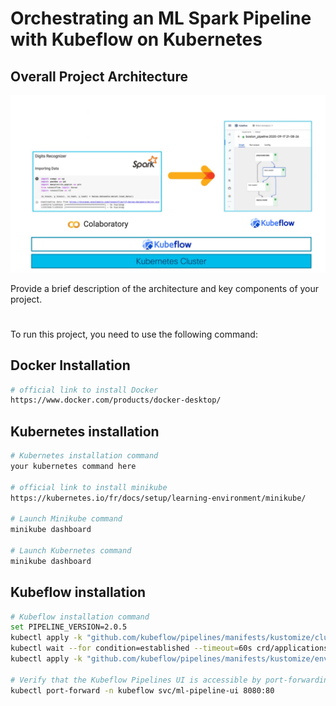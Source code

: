 # Orchestrating an ML Spark Pipeline with Kubeflow on Kubernetes

## Overall Project Architecture

![Project Architecture](https://github.com/AyaElAmari/Kubeflow_Kubernetes/blob/main/Architecture_kubefiw_kubernetes.png)

Provide a brief description of the architecture and key components of your project.

#
To run this project, you need to use the following command:

## Docker Installation
```bash
# official link to install Docker
https://www.docker.com/products/docker-desktop/
```

## Kubernetes installation
```bash
# Kubernetes installation command
your kubernetes command here

# official link to install minikube
https://kubernetes.io/fr/docs/setup/learning-environment/minikube/

# Launch Minikube command
minikube dashboard 

# Launch Kubernetes command
minikube dashboard 
```

## Kubeflow installation
```bash
# Kubeflow installation command
set PIPELINE_VERSION=2.0.5
kubectl apply -k "github.com/kubeflow/pipelines/manifests/kustomize/cluster-scoped-resources?ref=$PIPELINE_VERSION"
kubectl wait --for condition=established --timeout=60s crd/applications.app.k8s.io
kubectl apply -k "github.com/kubeflow/pipelines/manifests/kustomize/env/platform-agnostic-pns?ref=$PIPELINE_VERSION"

# Verify that the Kubeflow Pipelines UI is accessible by port-forwarding
kubectl port-forward -n kubeflow svc/ml-pipeline-ui 8080:80
```
